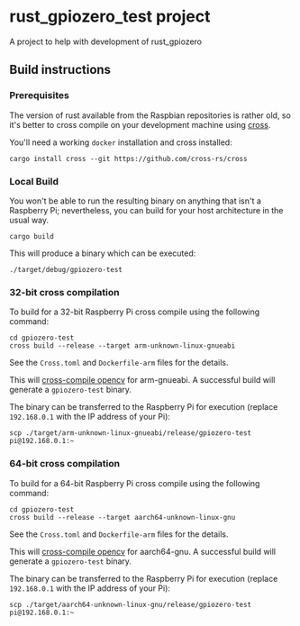# rust_gpiozero_test project

A project to help with development of rust_gpiozero

## Build instructions

### Prerequisites

The version of rust available from the Raspbian repositories is rather old, so it's better to cross compile on your development machine using [cross](https://github.com/cross-rs/cross).

You'll need a working `docker` installation and cross installed:

```
cargo install cross --git https://github.com/cross-rs/cross
```

### Local Build

You won't be able to run the resulting binary on anything that isn't a Raspberry Pi; nevertheless, you can build for your host architecture in the usual way.

```
cargo build
```

This will produce a binary which can be executed:
```
./target/debug/gpiozero-test
```

### 32-bit cross compilation

To build for a 32-bit Raspberry Pi cross compile using the following command:
```
cd gpiozero-test
cross build --release --target arm-unknown-linux-gnueabi
```
See the `Cross.toml` and `Dockerfile-arm` files for the details.

This will [cross-compile opencv](https://docs.opencv.org/4.x/d0/d76/tutorial_arm_crosscompile_with_cmake.html) for arm-gnueabi. A successful build will generate a `gpiozero-test` binary.

The binary can be transferred to the Raspberry Pi for execution (replace `192.168.0.1` with the IP address of your Pi):

```
scp ./target/arm-unknown-linux-gnueabi/release/gpiozero-test pi@192.168.0.1:~
```

### 64-bit cross compilation

To build for a 64-bit Raspberry Pi cross compile using the following command:
```
cd gpiozero-test
cross build --release --target aarch64-unknown-linux-gnu
```
See the `Cross.toml` and `Dockerfile-arm` files for the details.

This will [cross-compile opencv](https://docs.opencv.org/4.x/d0/d76/tutorial_arm_crosscompile_with_cmake.html) for aarch64-gnu. A successful build will generate a `gpiozero-test` binary.

The binary can be transferred to the Raspberry Pi for execution (replace `192.168.0.1` with the IP address of your Pi):

```
scp ./target/aarch64-unknown-linux-gnu/release/gpiozero-test pi@192.168.0.1:~
```


